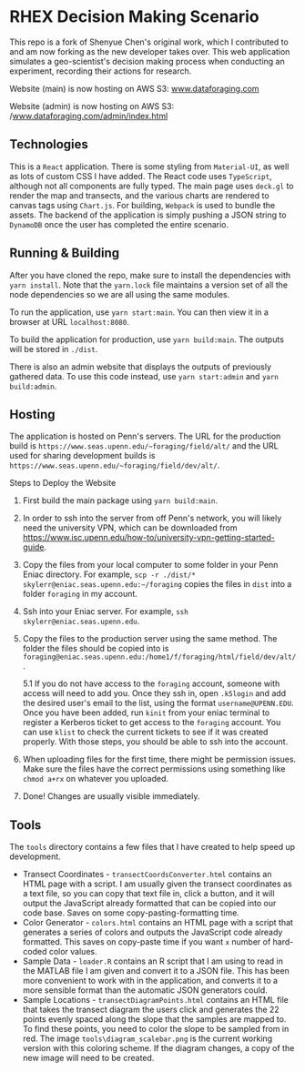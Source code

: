 # RHEX Decision Making Scenario    

This repo is a fork of Shenyue Chen's original work, which I contributed to and am now forking as the new developer takes over. This web application simulates a geo-scientist's decision making process when conducting an experiment, recording their actions for research.

Website (main) is now hosting on AWS S3: www.dataforaging.com

Website (admin) is now hosting on AWS S3: /www.dataforaging.com/admin/index.html

## Technologies
This is a `React` application. There is some styling from `Material-UI`, as well as lots of custom CSS I have added. The React code uses `TypeScript`, although not all components are fully typed. The main page uses `deck.gl` to render the map and transects, and the various charts are rendered to canvas tags using `Chart.js`. For building, `Webpack` is used to bundle the assets. The backend of the application is simply pushing a JSON string to `DynamoDB` once the user has completed the entire scenario.

## Running & Building
After you have cloned the repo, make sure to install the dependencies with `yarn install`. Note that the `yarn.lock` file maintains a version set of all the node dependencies so we are all using the same modules.

To run the application, use `yarn start:main`. You can then view it in a browser at URL `localhost:8080`.

To build the application for production, use `yarn build:main`. The outputs will be stored in `./dist`.

There is also an admin website that displays the outputs of previously gathered data. To use this code instead, use `yarn start:admin` and `yarn build:admin`.

## Hosting
The application is hosted on Penn's servers. The URL for the production build is `https://www.seas.upenn.edu/~foraging/field/alt/` and the URL used for sharing development builds is `https://www.seas.upenn.edu/~foraging/field/dev/alt/`.

Steps to Deploy the Website
1. First build the main package using `yarn build:main`.
2. In order to ssh into the server from off Penn's network, you will likely need the university VPN, which can be downloaded from https://www.isc.upenn.edu/how-to/university-vpn-getting-started-guide.
3. Copy the files from your local computer to some folder in your Penn Eniac directory. For example, `scp -r ./dist/* skylerr@eniac.seas.upenn.edu:~/foraging` copies the files in `dist` into a folder `foraging` in my account.
4. Ssh into your Eniac server. For example, `ssh skylerr@eniac.seas.upenn.edu`.
5. Copy the files to the production server using the same method. The folder the files should be copied into is `foraging@eniac.seas.upenn.edu:/home1/f/foraging/html/field/dev/alt/`.
    
    5.1 If you do not have access to the `foraging` account, someone with access will need to add you. Once they ssh in, open `.k5login` and add the desired user's email to the list, using the format `username@UPENN.EDU`. Once you have been added, run `kinit` from your eniac terminal to register a Kerberos ticket to get access to the `foraging` account. You can use `klist` to check the current tickets to see if it was created properly. With those steps, you should be able to ssh into the account.
6. When uploading files for the first time, there might be permission issues. Make sure the files have the correct permissions using something like `chmod a+rx` on whatever you uploaded.
7. Done! Changes are usually visible immediately.

## Tools
The `tools` directory contains a few files that I have created to help speed up development.
- Transect Coordinates - `transectCoordsConverter.html` contains an HTML page with a script. I am usually given the transect coordinates as a text file, so you can copy that text file in, click a button, and it will output the JavaScript already formatted that can be copied into our code base. Saves on some copy-pasting-formatting time.
- Color Generator - `colors.html` contains an HTML page with a script that generates a series of colors and outputs the JavaScript code already formatted. This saves on copy-paste time if you want `x` number of hard-coded color values.
- Sample Data - `loader.R` contains an R script that I am using to read in the MATLAB file I am given and convert it to a JSON file. This has been more convenient to work with in the application, and converts it to a more sensible format than the automatic JSON generators could.
- Sample Locations - `transectDiagramPoints.html` contains an HTML file that takes the transect diagram the users click and generates the 22 points evenly spaced along the slope that the samples are mapped to. To find these points, you need to color the slope to be sampled from in red. The image `tools\diagram_scalebar.png` is the current working version with this coloring scheme. If the diagram changes, a copy of the new image will need to be created.
